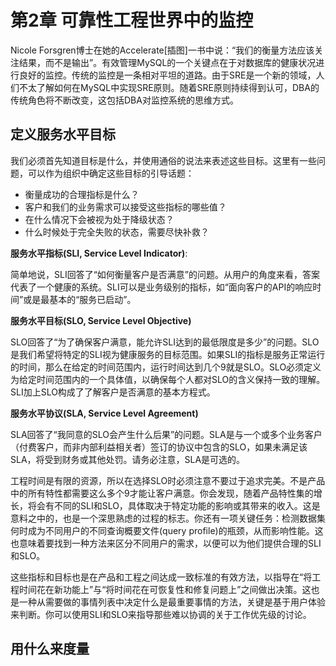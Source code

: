 # 第2章 可靠性工程世界中的监控

Nicole Forsgren博士在她的Accelerate[插图]一书中说：“我们的衡量方法应该关注结果，而不是输出”。有效管理MySQL的一个关键点在于对数据库的健康状况进行良好的监控。传统的监控是一条相对平坦的道路。由于SRE是一个新的领域，人们不太了解如何在MySQL中实现SRE原则。随着SRE原则持续得到认可，DBA的传统角色将不断改变，这包括DBA对监控系统的思维方式。

## 定义服务水平目标

我们必须首先知道目标是什么，并使用通俗的说法来表述这些目标。这里有一些问题，可以作为组织中确定这些目标的引导话题：

- 衡量成功的合理指标是什么？
- 客户和我们的业务需求可以接受这些指标的哪些值？
- 在什么情况下会被视为处于降级状态？
- 什么时候处于完全失败的状态，需要尽快补救？

**服务水平指标(SLI, Service Level Indicator)**:

简单地说，SLI回答了“如何衡量客户是否满意”的问题。从用户的角度来看，答案代表了一个健康的系统。SLI可以是业务级别的指标，如“面向客户的API的响应时间”或是最基本的“服务已启动”。

**服务水平目标(SLO, Service Level Objective)**

SLO回答了“为了确保客户满意，能允许SLI达到的最低限度是多少”的问题。SLO是我们希望将特定的SLI视为健康服务的目标范围。如果SLI的指标是服务正常运行的时间，那么在给定的时间范围内，运行时间达到几个9就是SLO。SLO必须定义为给定时间范围内的一个具体值，以确保每个人都对SLO的含义保持一致的理解。SLI加上SLO构成了了解客户是否满意的基本方程式。

**服务水平协议(SLA, Service Level Agreement)**

SLA回答了“我同意的SLO会产生什么后果”的问题。SLA是与一个或多个业务客户（付费客户，而非内部利益相关者）签订的协议中包含的SLO，如果未满足该SLA，将受到财务或其他处罚。请务必注意，SLA是可选的。

工程时间是有限的资源，所以在选择SLO时必须注意不要过于追求完美。不是产品中的所有特性都需要这么多个9才能让客户满意。你会发现，随着产品特性集的增长，将会有不同的SLI和SLO，具体取决于特定功能的影响或其带来的收入。这是意料之中的，也是一个深思熟虑的过程的标志。你还有一项关键任务：检测数据集何时成为不同用户的不同查询概要文件(query profile)的瓶颈，从而影响性能。这也意味着要找到一种方法来区分不同用户的需求，以便可以为他们提供合理的SLI和SLO。

这些指标和目标也是在产品和工程之间达成一致标准的有效方法，以指导在“将工程时间花在新功能上”与“将时间花在可恢复性和修复问题上”之间做出决策。这也是一种从需要做的事情列表中决定什么是最重要事情的方法，关键是基于用户体验来判断。你可以使用SLI和SLO来指导那些难以协调的关于工作优先级的讨论。

## 用什么来度量


